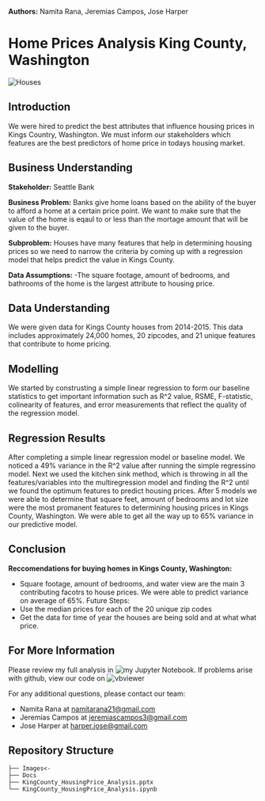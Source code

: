 **Authors:** Namita Rana, Jeremias Campos, Jose Harper

# Home Prices Analysis King County, Washington

![Houses](https://github.com/namitarana1/Phase2_Test/blob/hola/Images/Real_Estate_Analysis_Flatiron%20Small.png)


## Introduction
We were hired to predict the best attributes that influence housing prices in Kings Country, Washington. We must inform our stakeholders which features are the best predictors of home price in todays housing market. 

## Business Understanding
**Stakeholder:** Seattle Bank 

**Business Problem:** Banks give home loans based on the ability of the buyer to afford a home at a certain price point. We want to make sure that the value of the home is eqaul to or less than the mortage amount that will be given to the buyer. 

**Subproblem:**
Houses have many features that help in determining housing prices so we need to narrow the criteria by coming up with a regression model that helps predict the value in Kings County.

**Data Assumptions:** 
-The square footage, amount of bedrooms, and bathrooms of the home is the largest attribute to housing price.


## Data Understanding
We were given data for Kings County houses from 2014-2015. This data includes approximately 24,000 homes, 20 zipcodes, and 21 unique features that contribute to home pricing.


## Modelling
We started by construsting a simple linear regression to form our baseline statistics to get important information such as R^2 value, RSME, F-statistic, colinearity of features, and error measurements that reflect the quality of the regression model.


## Regression Results
After completing a simple linear regression model or baseline model. We noticed a 49% variance in the R^2 value after running the simple regressino model. Next we used the kitchen sink method, which is throwing in all the features/variables into the multiregression model and finding the R^2 until we found the optimum features to predict housing prices. After 5 models we were able to determine that square feet, amount of bedrooms and lot size were the most promanent features to determining housing prices in Kings County, Washington. We were able to get all the way up to 65% variance in our predictive model.


## Conclusion

**Reccomendations for buying homes in Kings County, Washington:**
- Square footage, amount of bedrooms, and water view are the main 3 contributing facotrs to house prices. We were able to predict variance on average of 65%.
Future Steps:
- Use the median prices for each of the 20 unique zip codes
- Get the data for time of year the houses are being sold and at what what price.

## For More Information

Please review my full analysis in ![my Jupyter Notebook](/KingCounty_HousingPrice_Analysis.ipynb).
If problems arise with github, view our code on ![vbviewer](https://nbviewer.org/github/namitarana1/KingCounty-Housing/blob/main/KingCounty_HousingPrice_Analysis.ipynb)

For any additional questions,
please contact our team:
- Namita Rana at <namitarana21@gmail.com>
- Jeremias Campos at <jeremiascampos3@gmail.com>
- Jose Harper at <harper.jose@gmail.com>



## Repository Structure

```
├── Images<- 
├── Docs
├── KingCounty_HousingPrice_Analysis.pptx                               
└── KingCounty_HousingPrice_Analysis.ipynb                           
```